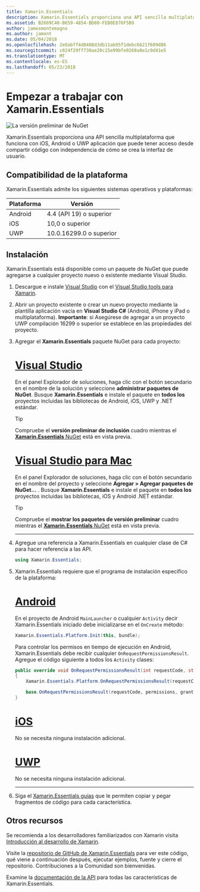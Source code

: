 ```yaml
---
title: Xamarin.Essentials
description: Xamarin.Essentials proporciona una API sencilla multiplataforma que funciona con iOS, Android o UWP aplicación que puede tener acceso desde compartir código con independencia de cómo se crea la interfaz de usuario.
ms.assetid: B2669C48-B659-4854-BD80-FEB0E876F5B9
author: jamesmontemagno
ms.author: jamont
ms.date: 05/04/2018
ms.openlocfilehash: 2e0abff4d0408d3db11ab95f1debc6621f609d86
ms.sourcegitcommit: c024f29ff730ae20c15e99bfe0268a0e1c9d41e5
ms.translationtype: MT
ms.contentlocale: es-ES
ms.lasthandoff: 05/23/2018
---
```

# <a name="get-started-with-xamarinessentials"></a>Empezar a trabajar con Xamarin.Essentials

![La versión preliminar de NuGet](~/media/shared/pre-release.png)

Xamarin.Essentials proporciona una API sencilla multiplataforma que funciona con iOS, Android o UWP aplicación que puede tener acceso desde compartir código con independencia de cómo se crea la interfaz de usuario.

## <a name="platform-support"></a>Compatibilidad de la plataforma

Xamarin.Essentials admite los siguientes sistemas operativos y plataformas:

| Plataforma | Versión |
| --- | --- |
| Android | 4.4 (API 19) o superior |
| iOS |10,0 o superior |
| UWP | 10.0.16299.0 o superior |

## <a name="installation"></a>Instalación

Xamarin.Essentials está disponible como un paquete de NuGet que puede agregarse a cualquier proyecto nuevo o existente mediante Visual Studio.

1. Descargue e instale [Visual Studio](http://visualstudio.com) con el [Visual Studio tools para Xamarin](~/cross-platform/get-started/installation/index.md).

2. Abrir un proyecto existente o crear un nuevo proyecto mediante la plantilla aplicación vacía en **Visual Studio C#** (Android, iPhone y iPad o multiplataforma). **Importante**: si Asegúrese de agregar a un proyecto UWP compilación 16299 o superior se establece en las propiedades del proyecto.

3. Agregar el **Xamarin.Essentials** paquete NuGet para cada proyecto:

    # <a name="visual-studiotabwindows"></a>[Visual Studio](#tab/windows)

    En el panel Explorador de soluciones, haga clic con el botón secundario en el nombre de la solución y seleccione **administrar paquetes de NuGet**. Busque **Xamarin.Essentials** e instale el paquete en **todos los** proyectos incluidas las bibliotecas de Android, iOS, UWP y .NET estándar.

    > [!TIP]
    > Compruebe el **versión preliminar de inclusión** cuadro mientras el [ **Xamarin.Essentials** NuGet](https://www.nuget.org/packages/Xamarin.Essentials) está en vista previa.

    # <a name="visual-studio-for-mactabmacos"></a>[Visual Studio para Mac](#tab/macos)

    En el panel Explorador de soluciones, haga clic con el botón secundario en el nombre del proyecto y seleccione **Agregar > Agregar paquetes de NuGet...** . Busque **Xamarin.Essentials** e instale el paquete en **todos los** proyectos incluidas las bibliotecas, iOS y Android .NET estándar.

    > [!TIP]
    > Compruebe el **mostrar los paquetes de versión preliminar** cuadro mientras el [ **Xamarin.Essentials** NuGet](https://www.nuget.org/packages/Xamarin.Essentials) está en vista previa.

    -----

4. Agregue una referencia a Xamarin.Essentials en cualquier clase de C# para hacer referencia a las API.

    ```csharp
    using Xamarin.Essentials;
    ```

5. Xamarin.Essentials requiere que el programa de instalación específico de la plataforma:

    # <a name="androidtabandroid"></a>[Android](#tab/android)

    En el proyecto de Android `MainLauncher` o cualquier `Activity` decir Xamarin.Essentials iniciado debe inicializarse en el `OnCreate` método:

    ```csharp
    Xamarin.Essentials.Platform.Init(this, bundle);
    ```

    Para controlar los permisos en tiempo de ejecución en Android, Xamarin.Essentials debe recibir cualquier `OnRequestPermissionsResult`. Agregue el código siguiente a todos los `Activity` clases:

    ```csharp
    public override void OnRequestPermissionsResult(int requestCode, string[] permissions, [GeneratedEnum] Android.Content.PM.Permission[] grantResults)
    {
        Xamarin.Essentials.Platform.OnRequestPermissionsResult(requestCode, permissions, grantResults);

        base.OnRequestPermissionsResult(requestCode, permissions, grantResults);
    }
    ```

    # <a name="iostabios"></a>[iOS](#tab/ios)

    No se necesita ninguna instalación adicional.

    # <a name="uwptabuwp"></a>[UWP](#tab/uwp)

    No se necesita ninguna instalación adicional.

    -----

6. Siga el [Xamarin.Essentials guías](index.md) que le permiten copiar y pegar fragmentos de código para cada característica.

## <a name="other-resources"></a>Otros recursos

Se recomienda a los desarrolladores familiarizados con Xamarin visita [Introducción al desarrollo de Xamarin](~/cross-platform/getting-started/index.md).

Visite la [repositorio de GitHub de Xamarin.Essentials](http://github.com/xamarin/Essentials) para ver este código, qué viene a continuación después, ejecutar ejemplos, fuente y cierre el repositorio. Contribuciones a la Comunidad son bienvenidas.

Examine la [documentación de la API](xref:Xamarin.Essentials) para todas las características de Xamarin.Essentials.
